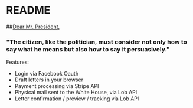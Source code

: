 # README

##[Dear Mr. President,](dearmrpresident.herokuapp.com)

### "The citizen, like the politician, must consider not only how to say what he means but also how to say it persuasively."

Features: 
- Login via Facebook Oauth
- Draft letters in your browser
- Payment processing via Stripe API
- Physical mail sent to the White House, via Lob API
- Letter confirmation / preview / tracking via Lob API